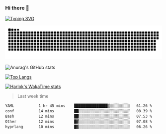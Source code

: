 ### Hi there 👋

<!--
**wray-le/wray-lee* is a ✨ _special_ ✨ repository because its `README.md` (this file) appears on your GitHub profile.

Here are some ideas to get you started:

- 🔭 I’m currently working on ...
- 🌱 I’m currently learning ...
- 👯 I’m looking to collaborate on ...
- 🤔 I’m looking for help with ...
- 💬 Ask me about ...
- 📫 How to reach me: ...
- 😄 Pronouns: ...
- ⚡ Fun fact: ...
-->
[![Typing SVG](https://readme-typing-svg.herokuapp.com?color=91BEF0&vCenter=true&lines=This+is+Wray's+profile;A+noob+developer)](https://git.io/typing-svg)

<p align="center"><a href=#><img src="image/contributions.svg"></a></p>  

![Anurag's GitHub stats](https://github-readme-stats.vercel.app/api?username=wray-lee&show_icons=true&theme=tokyonight)


[![Top Langs](https://github-readme-stats.vercel.app/api/top-langs/?username=wray-lee&exclude_repo=wray-lee.github.io,wray-lee&layout=donut)](https://github.com/anuraghazra/github-readme-stats)


[![Harlok's WakaTime stats](https://github-readme-stats.vercel.app/api/wakatime?username=wray)](https://github.com/anuraghazra/github-readme-stats)

> Last week time

<!--START_SECTION:waka-->

```txt
YAML           1 hr 45 mins    ███████████████▒░░░░░░░░░   61.26 %
conf           14 mins         ██░░░░░░░░░░░░░░░░░░░░░░░   08.39 %
Bash           12 mins         ██░░░░░░░░░░░░░░░░░░░░░░░   07.53 %
Other          12 mins         █▓░░░░░░░░░░░░░░░░░░░░░░░   07.08 %
hyprlang       10 mins         █▓░░░░░░░░░░░░░░░░░░░░░░░   06.26 %
```

<!--END_SECTION:waka-->
